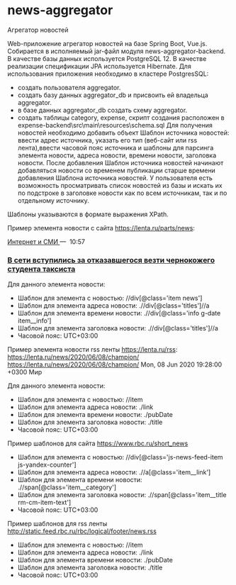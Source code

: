 # news-aggregator
Агрегатор новостей

Web-приложение агрегатор новостей на базе Spring Boot, Vue.js. Собирается в исполняемый jar-файл модуля news-aggregator-backend.
В качестве базы данных используется PostgreSQL 12. В качестве реализации спецификации JPA используется Hibernate.
Для использования приложения необходимо в кластере PostgresSQL:
- создать пользователя aggregator.
- создать базу данных aggregator_db и присвоить ей владельца aggregator.
- в базе данных aggregator_db создать схему aggregator.
- создать таблицы category, expense, скрипт создания расположен в expense-backend\src\main\resources\schema.sql
Для получения новостей необходимо добавить объект Шаблон источника новостей: ввести адрес источника, указать его тип
(веб-сайт или rss лента),ввести часовой пояс источника и шаблоны для парсинга элемента новости, адреса новости,
 времени новости, заголовка новости. После добавления Шаблон источника новостей начинают добавляться новости со временем 
 публикации старше времени добавления Шаблона источника новостей.
У пользователя есть возможность просматривать список новостей из базы и искать их по подстроке в заголовке новости
как по всем источникам, так и по отдельному источнику. 

Шаблоны указываются в формате выражения XPath.

Пример элемента новости с сайта https://lenta.ru/parts/news:
	<div class="item news" data-more-url="/parts/news/?after=1591775865">
		<div class="info g-date item__info">
			<a target="_blank" class="rubric item__rubric"	href="/rubrics/media/">
				Интернет и СМИ
			</a>
			<span class="item__mdash">—&nbsp;</span>
			10:57
		</div>
		<div class="titles">
			<h3>
				<a target="_blank" href="/news/2020/06/10/yandex/">
					В сети вступились за&nbsp;отказавшегося везти чернокожего студента таксиста
				</a>
			</h3>
		</div>
	</div>

Для данного элемента новости:
- Шаблон для элемента с новостью: //div[@class='item news']
- Шаблон для элемента адреса новости: .//div[@class='titles']//a
- Шаблон для элемента времени новости: .//div[@class='info g-date item__info']
- Шаблон для элемента заголовка новости: .//div[@class='titles']//a
- Часовой пояс: UTC+03:00


Пример элемента новости rss ленты https://lenta.ru/rss:
	<item>
	<guid>https://lenta.ru/news/2020/06/08/champion/</guid>
	<title>В сожженной мечети в Ливии нашли надписи «Зенит чемпион», 14/88 и банку от тушенки</title>
	<link>https://lenta.ru/news/2020/06/08/champion/</link>
	<description>
		<![CDATA[В районе ливийского города Айн Зара, расположенного неподалеку от Триполи,
		сожгли одну из мечетей. Как утверждает The Libya Observer, это сделали российские наемники.
		На снятом внутри мечети видео запечатлены надписи «в цветах Зенита нету черного!»
		, «Зенит чемпион», «White Power» и 14/88.]]>
	</description>
	<pubDate>Mon, 08 Jun 2020 19:28:00 +0300</pubDate>
	<enclosure
	url="https://icdn.lenta.ru/images/2020/06/08/19/20200608191932670/pic_1947551a8e9e3121bb7d8b96bf20aaec.jpg"
	type="image/jpeg"
	length="47802"
	/>
	<category>Мир</category>
	</item>

Для данного элемента новости:
- Шаблон для элемента с новостью: //item
- Шаблон для элемента адреса новости: ./link
- Шаблон для элемента времени новости: ./pubDate
- Шаблон для элемента заголовка новости: ./title
- Часовой пояс: UTC+03:00


Пример шаблонов для сайта https://www.rbc.ru/short_news
- Шаблон для элемента с новостью: //div[@class='js-news-feed-item js-yandex-counter']
- Шаблон для элемента адреса новости: .//a[@class='item__link']
- Шаблон для элемента времени новости: .//span[@class='item__category']
- Шаблон для элемента заголовка новости: .//span[@class='item__title rm-cm-item-text']
- Часовой пояс: UTC+03:00

Пример шаблонов для rss ленты http://static.feed.rbc.ru/rbc/logical/footer/news.rss 
- Шаблон для элемента с новостью: //item
- Шаблон для элемента адреса новости: ./link
- Шаблон для элемента времени новости: ./pubDate
- Шаблон для элемента заголовка новости: ./title
- Часовой пояс: UTC+03:00